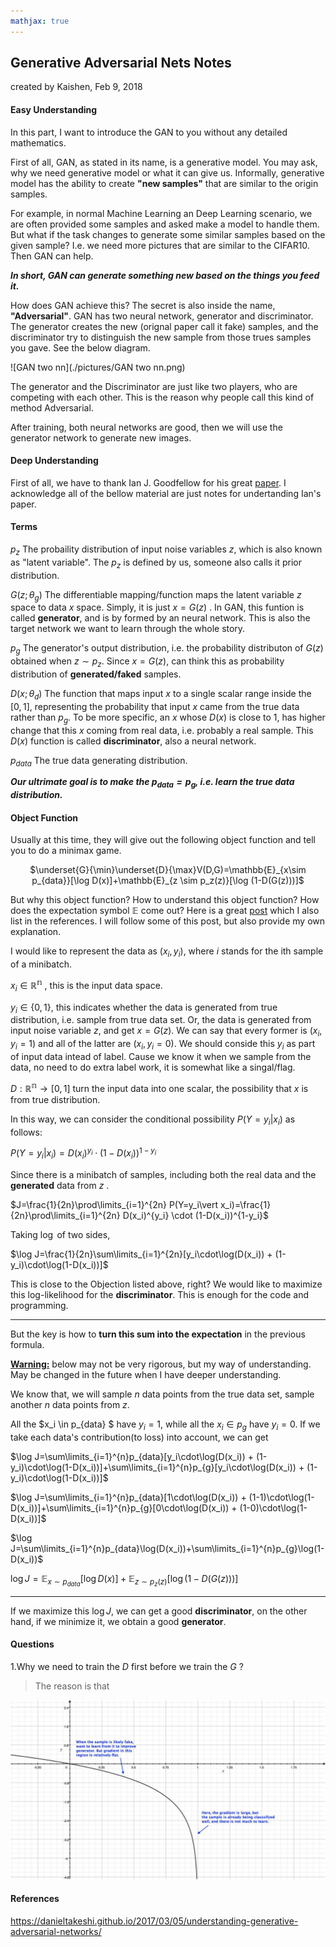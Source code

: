 ```yaml
---
mathjax: true
---
```


## Generative Adversarial Nets Notes

created by Kaishen, Feb 9, 2018

#### Easy Understanding

In this part, I want to introduce the GAN to you without any detailed mathematics. 

First of all, GAN, as stated in its name, is a generative model. You may ask, why we need generative model or what it can give us. Informally, generative model has the ability to create **"new samples"** that are similar to the origin samples. 

For example, in normal Machine Learning an Deep Learning scenario, we are often provided some samples and asked make a model to handle them. But what if the task changes to generate some similar samples based on the given sample? I.e. we need more pictures that are similar to the CIFAR10. Then GAN can help.

***In short, GAN can generate something new based on the things you feed it.***

How does GAN achieve this? The secret is also inside the name, **"Adversarial"**. GAN has two neural network, generator and discriminator. The generator creates the new (orignal paper call it fake) samples, and the  discriminator try to distinguish the new sample from those trues samples you gave. See the below diagram.

![GAN two nn](./pictures/GAN two nn.png)

The generator and the Discriminator are just like two players, who are competing with each other. This is the reason why people call this kind of method Adversarial.

After training, both neural networks are good, then we will use the generator network to generate new images.

#### Deep Understanding

First of all, we have to thank Ian J. Goodfellow for his great [paper](https://arxiv.org/abs/1406.2661). I acknowledge all of the bellow material are just notes for undertanding Ian's paper.

#### Terms

$p_z$ The probaility distribution of input noise variables $z$, which is also known as "latent variable". The $p_z$ is defined by us, someone also calls it prior distribution.

$G(z;\theta_g)$ The differentiable mapping/function maps the latent variable $z$ space to data $x$ space. Simply, it is just $x=G(z)$ . In GAN, this funtion is called **generator**, and is by formed by an neural network. This is also the target network we want to learn through the whole story.

$p_g$ The generator's output distribution, i.e. the probability distributon of $G(z)$ obtained when $z\sim p_z$. Since $x=G(z)$, can think this as probability distribution of **generated/faked** samples.

$D(x;\theta_d)$ The function that maps input $x$ to a single scalar range inside the $[0,1]$, representing the probability that input $x$ came from the true data rather than $p_g$. To be more specific, an $x$ whose $D(x)$ is close to 1, has higher change that this $x$ coming from real data, i.e. probably a real sample. This $D(x)$ function is called **discriminator**, also a neural network.

$p_{data}$ The true data generating distribution.

***Our ultrimate goal is to make the $p_{data}=p_g$, i.e. learn the true data distribution.***

#### Object Function

Usually at this time, they will give out the following object function and tell you to do a minimax game.

<div style="text-align:center">

$\underset{G}{\min}\underset{D}{\max}V(D,G)=\mathbb{E}_{x\sim p_{data}}[\log D(x)]+\mathbb{E}_{z \sim p_z(z)}[\log (1-D(G(z)))]$

</div>

But why this object function? How to understand this object function? How does the expectation symbol $\mathbb{E}$ come out? Here is a great [post](https://danieltakeshi.github.io/2017/03/05/understanding-generative-adversarial-networks/) which I also list in the references. I will follow some of this post, but also provide my own explanation.

I would like to represent the data as $(x_i, y_i)$, where $i$ stands for the ith sample of a minibatch.

 $x_i \in \mathbb{R^n}$ , this is the input data space.

 $y_i \in \{0,1\}$, this indicates whether the data is generated from true distribution, i.e. sample from true data set. Or, the data is generated from input noise variable $z$, and get $x=G(z)$. We can say that every former is $(x_i, y_i=1)$ and all of the latter are $(x_i,y_i=0)$. We should conside this $y_i$ as part of input data intead of label. Cause we know it when we sample from the data, no need to do extra label work, it is somewhat like a singal/flag. 

$D:\mathbb{R^n} \rightarrow [0,1]$ turn the input data into one scalar, the possibility that $x$ is from true distribution.

In this way, we can consider the conditional possibility $P(Y=y_i\vert x_i)$ as follows:

$P(Y=y_i\vert x_i)=D(x_i)^{y_i} \cdot (1-D(x_i))^{1-y_i}$

Since there is a minibatch of samples, including both the real data and the **generated** data from $z$ .

$J=\frac{1}{2n}\prod\limits_{i=1}^{2n} P(Y=y_i\vert x_i)=\frac{1}{2n}\prod\limits_{i=1}^{2n} D(x_i)^{y_i} \cdot (1-D(x_i))^{1-y_i}$

Taking $\log$ of two sides, 

$\log J=\frac{1}{2n}\sum\limits_{i=1}^{2n}[y_i\cdot\log(D(x_i)) + (1-y_i)\cdot\log(1-D(x_i))]$

This is close to the Objection listed above, right? We would like to maximize this log-likelihood for the **discriminator**. This is enough for the code and programming.

---

But the key is how to **turn this sum into the expectation** in the previous formula. 

**<u>Warning:</u>** below may not be very rigorous, but my way of understanding. May be changed in the future when I have deeper understanding.

We know that, we will sample $n$ data points from the true data set, sample another $n$ data points from $z$.

All the $x_i \in p_{data} $ have $y_i =1$, while all the $x_i \in p_g$ have $y_i=0$. If we take each data's contribution(to loss) into account, we can get

$\log J=\sum\limits_{i=1}^{n}p_{data}[y_i\cdot\log(D(x_i)) + (1-y_i)\cdot\log(1-D(x_i))]+\sum\limits_{i=1}^{n}p_{g}[y_i\cdot\log(D(x_i)) + (1-y_i)\cdot\log(1-D(x_i))]$

$\log J=\sum\limits_{i=1}^{n}p_{data}[1\cdot\log(D(x_i)) + (1-1)\cdot\log(1-D(x_i))]+\sum\limits_{i=1}^{n}p_{g}[0\cdot\log(D(x_i)) + (1-0)\cdot\log(1-D(x_i))]$

$\log J=\sum\limits_{i=1}^{n}p_{data}\log(D(x_i))+\sum\limits_{i=1}^{n}p_{g}\log(1-D(x_i))$

$\log J = \mathbb{E}_{x\sim p_{data}}[\log D(x)]+\mathbb{E}_{z \sim p_z(z)}[\log (1-D(G(z)))]​$

---

If we maximize this $\log J$, we can get a good **discriminator**, on the other hand, if we minimize it, we obtain a good **generator**.

#### Questions

1.Why we need to train the $D$ first before we train the $G$ ?

>The reason is that 

![GAN-log(1-x)](./pictures/GAN-log(1-x).jpg)



#### References

https://danieltakeshi.github.io/2017/03/05/understanding-generative-adversarial-networks/